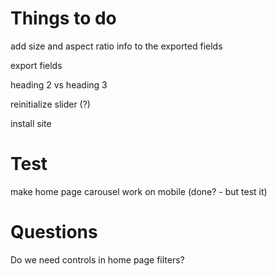 Things to do
============

add size and aspect ratio info to the exported fields

export fields

heading 2 vs heading 3

reinitialize slider (?)

install site


Test
=====

make home page carousel work on mobile (done? - but test it)

Questions
========

Do we need controls in home page filters?
